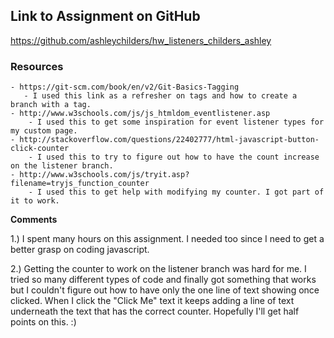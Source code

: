 ## Link to Assignment on GitHub
https://github.com/ashleychilders/hw_listeners_childers_ashley


### Resources
    - https://git-scm.com/book/en/v2/Git-Basics-Tagging
       - I used this link as a refresher on tags and how to create a branch with a tag.
    - http://www.w3schools.com/js/js_htmldom_eventlistener.asp
        - I used this to get some inspiration for event listener types for my custom page.
    - http://stackoverflow.com/questions/22402777/html-javascript-button-click-counter
        - I used this to try to figure out how to have the count increase on the listener branch.
    - http://www.w3schools.com/js/tryit.asp?filename=tryjs_function_counter
        - I used this to get help with modifying my counter. I got part of it to work.

**Comments**

1.) I spent many hours on this assignment. I needed too since I need to get a better grasp on coding javascript.

2.) Getting the counter to work on the listener branch was hard for me. I tried so many different types of code and finally got something that works but I couldn't figure out how to have only the one line of text showing once clicked. When I click the "Click Me" text it keeps adding a line of text underneath the text that has the correct counter. Hopefully I'll get half points on this. :)
